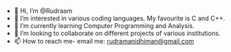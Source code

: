 - 👋 Hi, I’m @Rudraam
- 👀 I’m interested in various coding languages. My favourite is C and C++.
- 🌱 I’m currently learning Computer Programming and Analysis.
- 💞️ I’m looking to collaborate on different projects of various institutions.
- 📫 How to reach me- email me: rudramanidhiman@gmail.com

<!---
Rudraam/Rudraam is a ✨ special ✨ repository because its `README.md` (this file) appears on your GitHub profile.
You can click the Preview link to take a look at your changes.
--->
